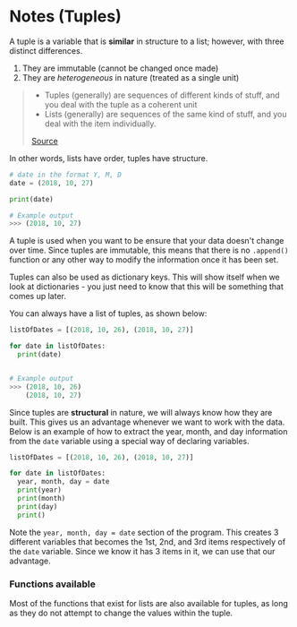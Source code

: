 # Notes (Tuples)

A tuple is a variable that is **similar** in structure to a list; however, with three distinct differences.
1. They are immutable (cannot be changed once made)
2. They are _heterogeneous_ in nature (treated as a single unit)

> * Tuples (generally) are sequences of different kinds of stuff, and you deal with the tuple as a coherent unit
> * Lists (generally) are sequences of the same kind of stuff, and you deal with the item individually.
> 
> [Source](http://news.e-scribe.com/397)  

In other words, lists have order, tuples have structure.

```python
# date in the format Y, M, D
date = (2018, 10, 27)

print(date)

# Example output
>>> (2018, 10, 27)
```

A tuple is used when you want to be ensure that your data doesn't change over time.  Since tuples are immutable, this means that there is no ```.append()``` function or any other way to modify the information once it has been set.

Tuples can also be used as dictionary keys.  This will show itself when we look at dictionaries - you just need to know that this will be something that comes up later.

You can always have a list of tuples, as shown below:

```python
listOfDates = [(2018, 10, 26), (2018, 10, 27)]

for date in listOfDates:
  print(date)


# Example output
>>> (2018, 10, 26)
    (2018, 10, 27)
```

Since tuples are **structural** in nature, we will always know how they are built.  This gives us an advantage whenever we want to work with the data.  Below is an example of how to extract the year, month, and day information from the ```date``` variable using a special way of declaring variables.

```python
listOfDates = [(2018, 10, 26), (2018, 10, 27)]

for date in listOfDates:
  year, month, day = date    
  print(year)
  print(month)
  print(day)
  print()

```

Note the ```year, month, day = date``` section of the program.  This creates 3 different variables that becomes the 1st, 2nd, and 3rd items respectively of the ```date``` variable.  Since we know it has 3 items in it, we can use that our advantage.

### Functions available

Most of the functions that exist for lists are also available for tuples, as long as they do not attempt to change the values within the tuple.

